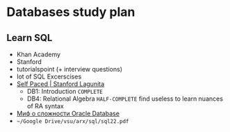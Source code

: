 # Databases study plan
## Learn SQL
- Khan Academy
- Stanford
- tutorialspoint (+ interview questions)
- lot of SQL Excerscises
- [Self Paced | Stanford Lagunita](https://lagunita.stanford.edu/courses/DB/2014/SelfPaced/about)
    - DB1: Introduction `COMPLETE`
    - DB4: Relational Algebra `HALF-COMPLETE` find useless to learn nuances of RA syntax
- [Миф о сложности Oracle Database](https://antonz.ru/oracle-myth/)
- `~/Google Drive/vsu/arx/sql/sql22.pdf`
